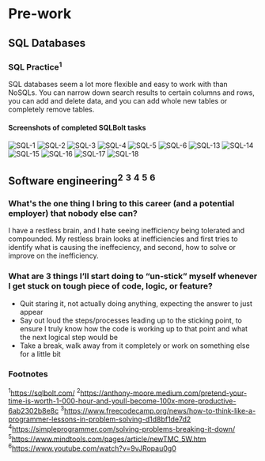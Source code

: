 # Pre-work

## SQL Databases

### SQL Practice<sup>1</sup>

SQL databases seem a lot more flexible and easy to work with than NoSQLs.  You can narrow down search results to certain columns and rows, you can add and delete data, and you can add whole new tables or completely remove tables.  

#### Screenshots of completed SQLBolt tasks

![SQL-1](img/SQL-1.png)
![SQL-2](img/SQL-2.png)
![SQL-3](img/SQL-3.png)
![SQL-4](img/SQL-4.png)
![SQL-5](img/SQL-5.png)
![SQL-6](img/SQL-6.png)
![SQL-13](img/SQL-13.png)
![SQL-14](img/SQL-14.png)
![SQL-15](img/SQL-15.png)
![SQL-16](img/SQL-16.png)
![SQL-17](img/SQL-17.png)
![SQL-18](img/SQL-18.png)

## Software engineering<sup>2</sup> <sup>3</sup> <sup>4</sup> <sup>5</sup> <sup>6</sup>

### What's the one thing I bring to this career (and a potential employer) that nobody else can?

I have a restless brain, and I hate seeing inefficiency being tolerated and compounded.  My restless brain looks at inefficiencies and first tries to identify what is causing the ineffeciency, and second, how to solve or improve on the inefficiency.

### What are 3 things I’ll start doing to “un-stick” myself whenever I get stuck on tough piece of code, logic, or feature?

* Quit staring it, not actually doing anything, expecting the answer to just appear
* Say out loud the steps/processes leading up to the sticking point, to ensure I truly know how the code is working up to that point and what the next logical step would be
* Take a break, walk away from it completely or work on something else for a little bit

### Footnotes

<sup>1</sup>https://sqlbolt.com/
<sup>2</sup>https://anthony-moore.medium.com/pretend-your-time-is-worth-1-000-hour-and-youll-become-100x-more-productive-6ab2302b8e8c
<sup>3</sup>https://www.freecodecamp.org/news/how-to-think-like-a-programmer-lessons-in-problem-solving-d1d8bf1de7d2
<sup>4</sup>https://simpleprogrammer.com/solving-problems-breaking-it-down/
<sup>5</sup>https://www.mindtools.com/pages/article/newTMC_5W.htm
<sup>6</sup>https://www.youtube.com/watch?v=9vJRopau0g0